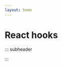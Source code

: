```yaml
---
layout: home
---
```


<FigmaLink />

<iconify-icon icon="logos:react" class="mt-12 mb-6" height="48" />

# React hooks

::: subheader

:::

<ComponentList framework="react" type="hooks" hide-thumbnail  />
